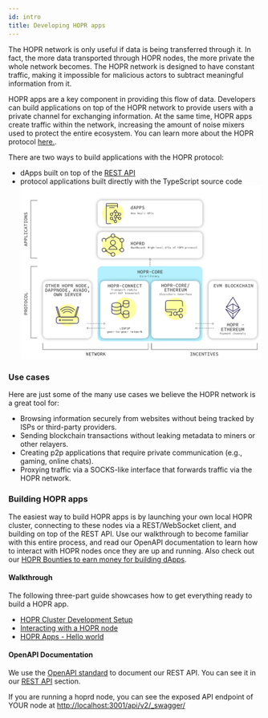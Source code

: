 ```yaml
---
id: intro
title: Developing HOPR apps
---
```

The HOPR network is only useful if data is being transferred through it. In fact, the more data transported
through HOPR nodes, the more private the whole network becomes. The HOPR network is designed to have constant
traffic, making it impossible for malicious actors to subtract meaningful information from it.

HOPR apps are a key component in providing this flow of data. Developers can build applications on top of the HOPR network to
provide users with a private channel for exchanging information. At the same time, HOPR apps create traffic within
the network, increasing the amount of noise mixers used to protect the entire ecosystem. You can learn more about the HOPR protocol [here.](https://medium.com/hoprnet/basics/home).

There are two ways to build applications with the HOPR protocol:

- dApps built on top of the [REST API](/developers/rest-api)
- protocol applications built directly with the TypeScript source code
  ![HOPR protocol stack](./image/HOPR_Protocol_Architecture.png)

### Use cases

Here are just some of the many use cases we believe the HOPR network is a great tool for:

- Browsing information securely from websites without being tracked by ISPs or third-party providers.
- Sending blockchain transactions without leaking metadata to miners or other relayers.
- Creating p2p applications that require private communication (e.g., gaming, online chats).
- Proxying traffic via a SOCKS-like interface that forwards traffic via the HOPR network.

### Building HOPR apps

The easiest way to build HOPR apps is by launching your own local HOPR cluster, connecting to these nodes via a REST/WebSocket
client, and building on top of the REST API. Use our walkthrough to become familiar with this entire process, and read our
OpenAPI documentation to learn how to interact with HOPR nodes once they are up and running. Also check out our [HOPR Bounties to earn money for building dApps](https://bounties.hoprnet.org).

#### Walkthrough

The following three-part guide showcases how to get everything ready to build a HOPR app.

- [HOPR Cluster Development Setup](/developers/starting-local-cluster)
- [Interacting with a HOPR node](/developers/connecting-node)
- [HOPR Apps - Hello world](/developers/tutorial-hello-world)

#### OpenAPI Documentation

We use the [OpenAPI standard](https://swagger.io/specification/) to document our REST API. You can see it in our
[REST API](/developers/rest-api) section.

If you are running a hoprd node, you can see the exposed API endpoint of YOUR node at [http://localhost:3001/api/v2/\_swagger/](http://localhost:3001/api/v2/_swagger/)
